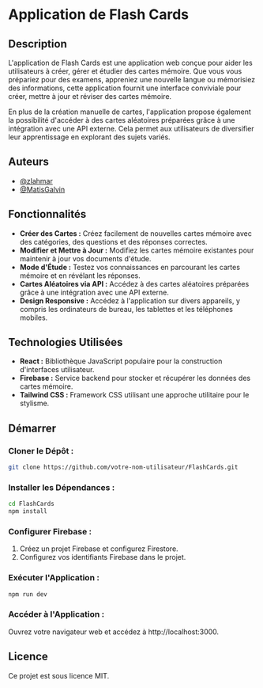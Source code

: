 # Application de Flash Cards

## Description

L'application de Flash Cards est une application web conçue pour aider les utilisateurs à créer, gérer et étudier des cartes mémoire. Que vous vous prépariez pour des examens, appreniez une nouvelle langue ou mémorisiez des informations, cette application fournit une interface conviviale pour créer, mettre à jour et réviser des cartes mémoire.

En plus de la création manuelle de cartes, l'application propose également la possibilité d'accéder à des cartes aléatoires préparées grâce à une intégration avec une API externe. Cela permet aux utilisateurs de diversifier leur apprentissage en explorant des sujets variés.

## Auteurs

- [@zlahmar](https://github.com/zlahmar)
- [@MatisGalvin](https://github.com/MatisGalvin)

## Fonctionnalités

- **Créer des Cartes :** Créez facilement de nouvelles cartes mémoire avec des catégories, des questions et des réponses correctes.
- **Modifier et Mettre à Jour :** Modifiez les cartes mémoire existantes pour maintenir à jour vos documents d'étude.
- **Mode d'Étude :** Testez vos connaissances en parcourant les cartes mémoire et en révélant les réponses.
- **Cartes Aléatoires via API :** Accédez à des cartes aléatoires préparées grâce à une intégration avec une API externe.
- **Design Responsive :** Accédez à l'application sur divers appareils, y compris les ordinateurs de bureau, les tablettes et les téléphones mobiles.

## Technologies Utilisées

- **React :** Bibliothèque JavaScript populaire pour la construction d'interfaces utilisateur.
- **Firebase :** Service backend pour stocker et récupérer les données des cartes mémoire.
- **Tailwind CSS :** Framework CSS utilisant une approche utilitaire pour le stylisme.

## Démarrer

### Cloner le Dépôt :

```bash
git clone https://github.com/votre-nom-utilisateur/FlashCards.git
```

### Installer les Dépendances :

```bash
cd FlashCards
npm install
```
### Configurer Firebase :

1. Créez un projet Firebase et configurez Firestore.
2. Configurez vos identifiants Firebase dans le projet.

### Exécuter l'Application :

```bash
npm run dev
```

### Accéder à l'Application :

Ouvrez votre navigateur web et accédez à http://localhost:3000.

## Licence 

Ce projet est sous licence MIT.

